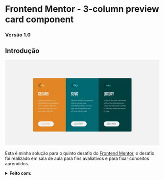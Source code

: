 # **Frontend Mentor - 3-column preview card component**

### Versão 1.0

## Introdução

![Preview](/design/desktop-design.jpg)

 Esta é minha solução para o quinto desafio do [Frontend Mentor](https://www.frontendmentor.io/challenges/3column-preview-card-component-pH92eAR2-), o desafio foi realizado em sala de aula para fins avaliativos e para fixar conceitos aprendidos.

 <Details>
    <Summary>
        <b> Feito com: </b>
    </Summary>
    <ul>
        <li> Semantic HTML5 markup </li>
        <li> BEM </li>
        <li> Flexbox </li>
        <li>Responsive Design </li>
    <ol>
 </Details>

